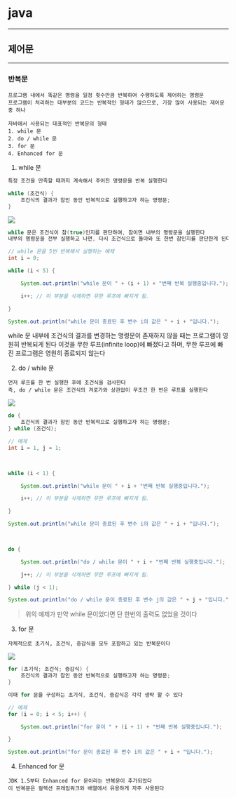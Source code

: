 # java
---
## 제어문
---
### 반복문
```
프로그램 내에서 똑같은 명령을 일정 횟수만큼 반복하여 수행하도록 제어하는 명령문
프로그램이 처리하는 대부분의 코드는 반복적인 형태가 많으므로, 가장 많이 사용되는 제어문 중 하나

자바에서 사용되는 대표적인 반복문의 형태
1. while 문
2. do / while 문
3. for 문
4. Enhanced for 문
```
1. while 문
``` java
특정 조건을 만족할 때까지 계속해서 주어진 명령문을 반복 실행한다

while (조건식) {
    조건식의 결과가 참인 동안 반복적으로 실행하고자 하는 명령문;
}
``` 
![](https://www.dotnetkorea.com/docs/c-language/16-while-do/while-flowchart.png)   
``` java
while 문은 조건식이 참(true)인지를 판단하여, 참이면 내부의 명령문을 실행한다
내부의 명령문을 전부 실행하고 나면, 다시 조건식으로 돌아와 또 한번 참인지를 판단한게 된다

// while 문을 5번 반복해서 실행하는 예제
int i = 0;

while (i < 5) {

    System.out.println("while 문이 " + (i + 1) + "번째 반복 실행중입니다.");

    i++; // 이 부분을 삭제하면 무한 루프에 빠지게 됨.

}

System.out.println("while 문이 종료된 후 변수 i의 값은 " + i + "입니다.");
```
while 문 내부에 조건식의 결과를 변경하는 명령문이 존재하지 않을 때는 프로그램이 영원히 반복되게 된다
이것을 무한 루프(infinite loop)에 빠졌다고 하며, 무한 루프에 빠진 프로그램은 영원히 종료되지 않는다

2. do / while 문
```
먼저 루프를 한 번 실행한 후에 조건식을 검사한다
즉, do / while 문은 조건식의 겨로가와 상관없이 무조건 한 번은 루프를 실행한다
```
![](https://www.dotnetkorea.com/docs/c-language/16-while-do/do-while-flowchart.png)   
``` java
do {
    조건식의 결과가 참인 동안 반복적으로 실행하고자 하는 명령문;
} while (조건식);

// 예제
int i = 1, j = 1;

 

while (i < 1) {

    System.out.println("while 문이 " + i + "번째 반복 실행중입니다.");

    i++; // 이 부분을 삭제하면 무한 루프에 빠지게 됨.

}

System.out.println("while 문이 종료된 후 변수 i의 값은 " + i + "입니다.");

 

do {

    System.out.println("do / while 문이 " + i + "번째 반복 실행중입니다.");

    j++; // 이 부분을 삭제하면 무한 루프에 빠지게 됨.

} while (j < 1);

System.out.println("do / while 문이 종료된 후 변수 j의 값은 " + j + "입니다.");
```
> 위의 예제가 만약 while 문이었다면 단 한번의 출력도 없었을 것이다

3. for 문
```
자체적으로 초기식, 조건식, 증감식을 모두 포함하고 있는 반복문이다
```
![](https://www.memoengine.com/Posts/files/for-statement-flowchart_637762290827072976.png)
``` java
for (초기식; 조건식; 증감식) {
    조건식의 결과가 참인 동안 반복적으로 실행하고자 하는 명령문;
}

이때 for 문을 구성하는 초기식, 조건식, 증감식은 각각 생략 할 수 있다

// 예제
for (i = 0; i < 5; i++) {

    System.out.println("for 문이 " + (i + 1) + "번째 반복 실행중입니다.");

}

System.out.println("for 문이 종료된 후 변수 i의 값은 " + i + "입니다.");
```

4. Enhanced for 문
```
JDK 1.5부터 Enhanced for 문이라는 반복문이 추가되었다
이 반복문은 컬렉션 프레임워크와 배열에서 유용하게 자주 사용된다
```
